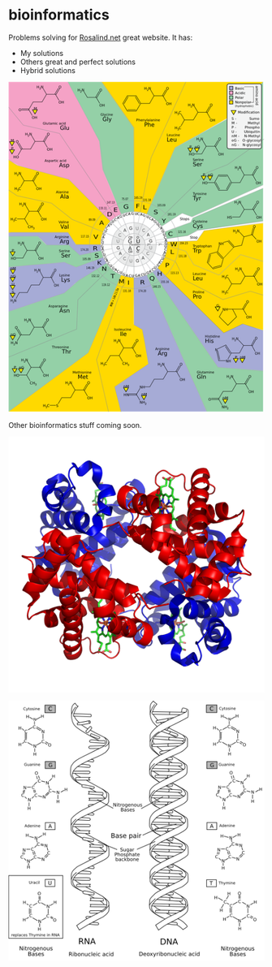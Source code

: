 # bioinformatics

Problems solving for [Rosalind.net](https://www.rosalind.net) great website. It has:
* My solutions
* Others great and perfect solutions
* Hybrid solutions

![Alt text](pics/genetic_code.png?raw=true "RNA Strings")

Other bioinformatics stuff coming soon.

![Alt text](pics/hemoglobin.png?raw=true "Hemoglobin")

![Alt text](pics/nucleic_acids.png?raw=true "Nucleic acids")
